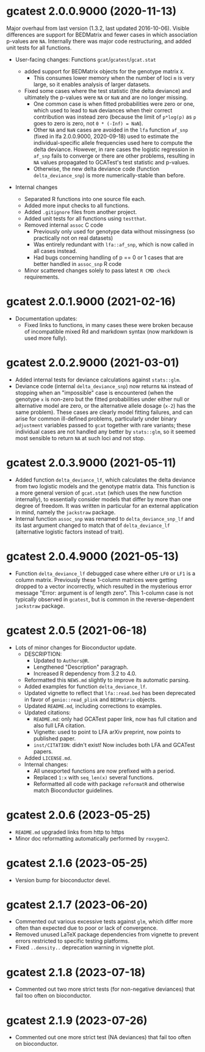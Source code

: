 # gcatest 2.0.0.9000 (2020-11-13)

Major overhaul from last version (1.3.2, last updated 2016-10-06).
Visible differences are support for BEDMatrix and fewer cases in which association p-values are `NA`.
Internally there was major code restructuring, and added unit tests for all functions.

- User-facing changes: Functions `gcat`/`gcatest`/`gcat.stat`
  - added support for BEDMatrix objects for the genotype matrix `X`.
    - This consumes lower memory when the number of loci `m` is very large, so it enables analysis of larger datasets.
  - Fixed some cases where the test statistic (the delta deviance) and ultimately the p-values were `NA` or `NaN` and are no longer missing.
    - One common case is when fitted probabilities were zero or one, which used to lead to `NaN` deviances when their correct contribution was instead zero (because the limit of `p*log(p)` as `p` goes to zero is zero, not `0 * (-Inf) = NaN`).
	- Other `NA` and `NaN` cases are avoided in the `lfa` function `af_snp` (fixed in lfa 2.0.0.9000, 2020-09-18) used to estimate the individual-specific allele frequencies used here to compute the delta deviance.
	  However, in rare cases the logistic regression in `af_snp` fails to converge or there are other problems, resulting in `NA` values propagated to GCATest's test statistic and p-values.
	- Otherwise, the new delta deviance code (function `delta_deviance_snp`) is more numerically-stable than before.

- Internal changes
  - Separated R functions into one source file each.
  - Added more input checks to all functions. 
  - Added `.gitignore` files from another project.
  - Added unit tests for all functions using `testthat`.
  - Removed internal `assoc` C code
    - Previously only used for genotype data without missingness (so practically not on real datasets)
    - Was entirely redundant with `lfa::af_snp`, which is now called in all cases instead.
	- Had bugs concerning handling of p == 0 or 1 cases that are better handled in `assoc_snp` R code
  - Minor scattered changes solely to pass latest `R CMD check` requirements.

# gcatest 2.0.1.9000 (2021-02-16)

* Documentation updates:
  - Fixed links to functions, in many cases these were broken because of incompatible mixed Rd and markdown syntax (now markdown is used more fully).

# gcatest 2.0.2.9000 (2021-03-01)

- Added internal tests for deviance calculations against `stats::glm`.
- Deviance code (internal `delta_deviance_snp`) now returns `NA` instead of stopping when an "impossible" case is encountered (when the genotype `x` is non-zero but the fitted probabilities under either null or alternative model are zero, or the alternative allele dosage (`x-2`) has the same problem).
  These cases are clearly model fitting failures, and can arise for common ill-defined problems, particularly under binary `adjustment` variables passed to `gcat` together with rare variants; these individual cases are not handled any better by `stats::glm`, so it seemed most sensible to return `NA` at such loci and not stop.

# gcatest 2.0.3.9000 (2021-05-11)

- Added function `delta_deviance_lf`, which calculates the delta deviance from two logistic models and the genotype matrix data.
  This function is a more general version of `gcat.stat` (which uses the new function internally), to essentially consider models that differ by more than one degree of freedom.
  It was written in particular for an external application in mind, namely the `jackstraw` package.
- Internal function `assoc_snp` was renamed to `delta_deviance_snp_lf` and its last argument changed to match that of `delta_deviance_lf` (alternative logistic factors instead of trait).

# gcatest 2.0.4.9000 (2021-05-13)

- Function `delta_deviance_lf` debugged case where either `LF0` or `LF1` is a column matrix.
  Previously these 1-column matrices were getting dropped to a vector incorrectly, which resulted in the mysterious error message "Error: argument is of length zero".
  This 1-column case is not typically observed in `gcatest`, but is common in the reverse-dependent `jackstraw` package.

# gcatest 2.0.5 (2021-06-18)

* Lots of minor changes for Bioconductor update.
  - DESCRIPTION:
    - Updated to `Authors@R`.
    - Lengthened "Description" paragraph.
    - Increased R dependency from 3.2 to 4.0.
  - Reformatted this `NEWS.md` slightly to improve its automatic parsing.
  - Added examples for function `delta_deviance_lf`.
  - Updated vignette to reflect that `lfa::read.bed` has been deprecated in favor of `genio::read_plink` and `BEDMatrix` objects.
  - Updated `README.md`, including corrections to examples.
  - Updated citations:
	- `README.md`: only had GCATest paper link, now has full citation and also full LFA citation.
    - Vignette: used to point to LFA arXiv preprint, now points to published paper.
	- `inst/CITATION`: didn't exist!  Now includes both LFA and GCATest papers.
  - Added `LICENSE.md`.
  - Internal changes:
    - All unexported functions are now prefixed with a period.
    - Replaced `1:x` with `seq_len(x)` several functions.
    - Reformatted all code with package `reformatR` and otherwise match Bioconductor guidelines.

# gcatest 2.0.6 (2023-05-25)

- `README.md` upgraded links from http to https
- Minor doc reformatting automatically performed by `roxygen2`.

# gcatest 2.1.6 (2023-05-25)

- Version bump for bioconductor devel.

# gcatest 2.1.7 (2023-06-20)

- Commented out various excessive tests against `glm`, which differ more often than expected due to poor or lack of convergence.
- Removed unused LaTeX package dependencies from vignette to prevent errors restricted to specific testing platforms.
- Fixed `..density..` deprecation warning in vignette plot.

# gcatest 2.1.8 (2023-07-18)

- Commented out two more strict tests (for non-negative deviances) that fail too often on bioconductor.

# gcatest 2.1.9 (2023-07-26)

- Commented out one more strict test (NA deviances) that fail too often on bioconductor.
